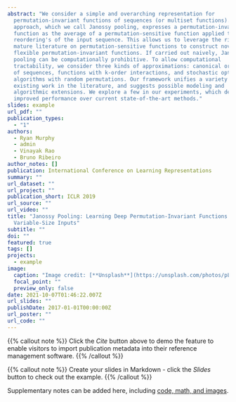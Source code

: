 ```yaml
---
abstract: "We consider a simple and overarching representation for
  permutation-invariant functions of sequences (or multiset functions). Our
  approach, which we call Janossy pooling, expresses a permutation-invariant
  function as the average of a permutation-sensitive function applied to all
  reordering's of the input sequence. This allows us to leverage the rich and
  mature literature on permutation-sensitive functions to construct novel and
  flexible permutation-invariant functions. If carried out naively, Janossy
  pooling can be computationally prohibitive. To allow computational
  tractability, we consider three kinds of approximations: canonical orderings
  of sequences, functions with k-order interactions, and stochastic optimization
  algorithms with random permutations. Our framework unifies a variety of
  existing work in the literature, and suggests possible modeling and
  algorithmic extensions. We explore a few in our experiments, which demonstrate
  improved performance over current state-of-the-art methods."
slides: example
url_pdf: ""
publication_types:
  - "1"
authors:
  - Ryan Murphy
  - admin
  - Vinayak Rao
  - Bruno Ribeiro
author_notes: []
publication: International Conference on Learning Representations
summary: ""
url_dataset: ""
url_project: ""
publication_short: ICLR 2019
url_source: ""
url_video: ""
title: "Janossy Pooling: Learning Deep Permutation-Invariant Functions for
  Variable-Size Inputs"
subtitle: ""
doi: ""
featured: true
tags: []
projects:
  - example
image:
  caption: "Image credit: [**Unsplash**](https://unsplash.com/photos/pLCdAaMFLTE)"
  focal_point: ""
  preview_only: false
date: 2021-10-07T01:46:22.007Z
url_slides: ""
publishDate: 2017-01-01T00:00:00Z
url_poster: ""
url_code: ""
---
```


{{% callout note %}}
Click the *Cite* button above to demo the feature to enable visitors to import publication metadata into their reference management software.
{{% /callout %}}

{{% callout note %}}
Create your slides in Markdown - click the *Slides* button to check out the example.
{{% /callout %}}

Supplementary notes can be added here, including [code, math, and images](https://wowchemy.com/docs/writing-markdown-latex/).
